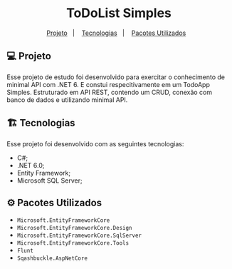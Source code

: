<h1 align="center"> ToDoList Simples </h1>

<p align="center">
  <a href="#-projeto">Projeto</a>&nbsp;&nbsp;&nbsp;|&nbsp;&nbsp;&nbsp;
  <a href="#-tecnologias">Tecnologias</a>&nbsp;&nbsp;&nbsp;|&nbsp;&nbsp;&nbsp;
  <a href="#-Pacotes Utilizados">Pacotes Utilizados</a>&nbsp;&nbsp;&nbsp;
</p>

## 💻 Projeto

Esse projeto de estudo foi desenvolvido para exercitar o conhecimento de minimal API com .NET 6. E constui respecitivamente em um TodoApp Simples. Estruturado em API REST, contendo um CRUD, conexão com banco de dados e utilizando minimal API.

## 🏗️ Tecnologias

Esse projeto foi desenvolvido com as seguintes tecnologias:

- C#;
- .NET 6.0;
- Entity Framework;
- Microsoft SQL Server;

## ⚙️ Pacotes Utilizados

- `Microsoft.EntityFrameworkCore`
- `Microsoft.EntityFrameworkCore.Design`
- `Microsoft.EntityFrameworkCore.SqlServer`
- `Microsoft.EntityFrameworkCore.Tools`
- `Flunt`
- `Sqashbuckle.AspNetCore`
